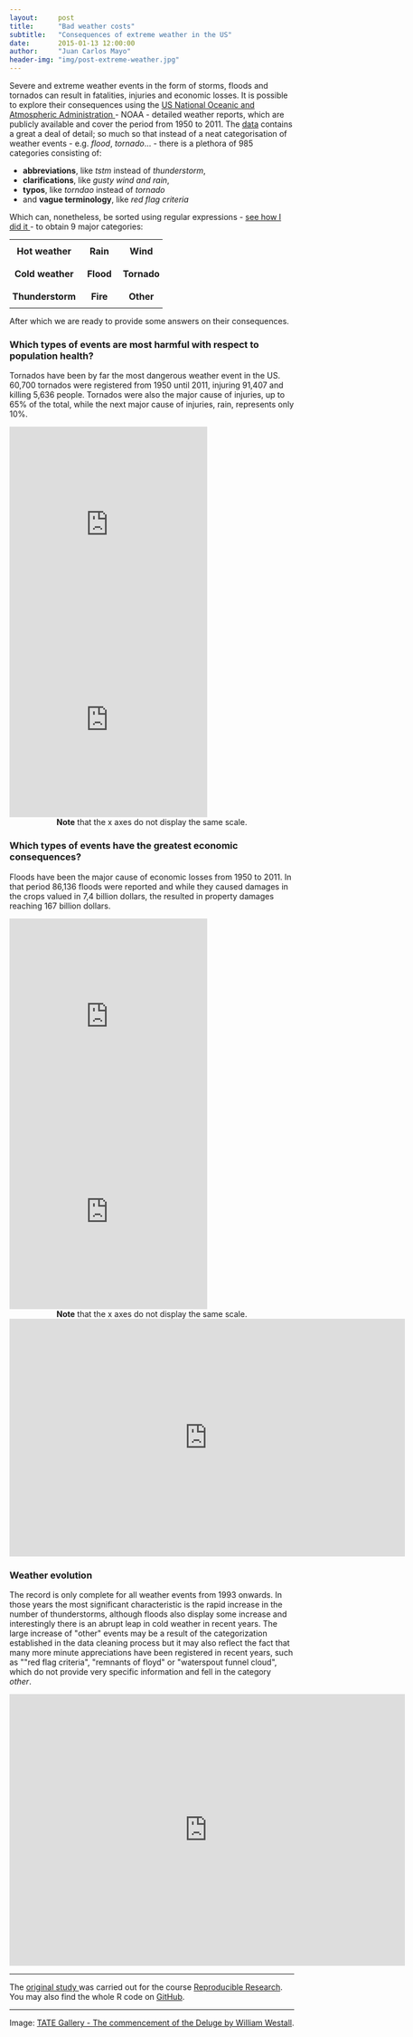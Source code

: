```yaml
---
layout:     post
title:      "Bad weather costs"
subtitle:   "Consequences of extreme weather in the US"
date:       2015-01-13 12:00:00
author:     "Juan Carlos Mayo"
header-img: "img/post-extreme-weather.jpg"
---
```


Severe and extreme weather events in the form of storms, floods and tornados can result in fatalities, injuries and economic losses. 
It is possible to explore their consequences using the 
<a target="_blank" href="http://www.noaa.gov">US National Oceanic and Atmospheric Administration </a> - NOAA - detailed weather reports, 
which are publicly available and cover the period from 1950 to 2011. The 
<a target="_blank" href="https://d396qusza40orc.cloudfront.net/repdata%2Fdata%2FStormData.csv.bz2">data</a> 
contains a great a deal of detail; 
so much so that instead of a neat categorisation of weather events  - e.g. *flood*, *tornado*... - there is a plethora of 985 
categories consisting of:

* **abbreviations**, like *tstm* instead of *thunderstorm*,
* **clarifications**, like *gusty wind and rain*,
* **typos**, like *torndao* instead of *tornado*
* and **vague terminology**, like *red flag criteria*


Which can, nonetheless, be sorted using regular expressions - 
<a target="_blank" href="http://rpubs.com/jcarlosmayo/repdata_extreme_weather_us">see how I did it </a>- 
to obtain 9 major categories:

<style type="text/css">
.tg  {border-collapse:collapse;border-spacing:0;margin:0px auto;}
.tg td{ font-weight:bold;padding:10px 5px;border-style:solid;border-width:0px;overflow:hidden;word-break:normal;}
.tg .tg-s6z2{text-align:center}
</style>
<table class="tg">
  <tr>
    <td class="tg-s6z2">Hot weather<br></td>
    <td class="tg-031e"></td>
    <td class="tg-s6z2">Rain</td>
    <td class="tg-031e"></td>
    <td class="tg-s6z2">Wind</td>
  </tr>
  <tr>
    <td class="tg-s6z2">Cold weather<br></td>
    <td class="tg-031e"></td>
    <td class="tg-s6z2">Flood</td>
    <td class="tg-031e"></td>
    <td class="tg-s6z2">Tornado</td>
  </tr>
  <tr>
    <td class="tg-s6z2">Thunderstorm</td>
    <td class="tg-031e"></td>
    <td class="tg-s6z2">Fire</td>
    <td class="tg-031e"></td>
    <td class="tg-s6z2">Other</td>
  </tr>
</table>


After which we are ready to provide some answers on their consequences.

### Which types of events are most harmful with respect to population health?

Tornados have been by far the most dangerous weather event in the US. 60,700 tornados were registered from 1950 until 2011, injuring 91,407 and 
killing 5,636 people. Tornados were also the major cause of injuries, up to 65% of the total, while the next major cause of injuries, rain, 
represents only 10%.

<iframe width="350" height="345" frameborder="0" seamless="seamless" scrolling="no" src="https://plot.ly/~jcarlosmayo/47.embed?width=460&height=345"></iframe>
<iframe width="350" height="345" frameborder="0" seamless="seamless" scrolling="no" src="https://plot.ly/~jcarlosmayo/43.embed?width=460&height=345"></iframe>
<div align="center" id="image-credit"><b>Note</b> that the x axes do not display the same scale.</div>


### Which types of events have the greatest economic consequences?

Floods have been the major cause of economic losses from 1950 to 2011. In that period 86,136 floods were reported and while they caused 
damages in the crops valued in 7,4 billion dollars, the resulted in property damages reaching 167 billion dollars.

<iframe width="350" height="345" frameborder="0" seamless="seamless" scrolling="no" src="https://plot.ly/~jcarlosmayo/53.embed?width=460&height=345"></iframe>
<iframe width="350" height="345" frameborder="0" seamless="seamless" scrolling="no" src="https://plot.ly/~jcarlosmayo/57.embed?width=460&height=345"></iframe>
<div align="center" id="image-credit"><b>Note</b> that the x axes do not display the same scale.</div> 
<iframe width="700" height="420" frameborder="0" seamless="seamless" scrolling="no" src="https://plot.ly/~jcarlosmayo/61.embed?width=560&height=420"></iframe>


### Weather evolution
The record is only complete for all weather events from 1993 onwards. In those years the most significant characteristic is the rapid increase 
in the number of thunderstorms, although floods also display some increase and interestingly there is an abrupt leap in cold weather in 
recent years. The large increase of "other" events may be a result of the categorization established in the data cleaning process 
but it may also reflect the fact that many more minute appreciations have been registered in recent years, such as ""red flag criteria", 
"remnants of floyd" or "waterspout funnel cloud", which do not provide very specific information and fell in the category *other*.

<iframe width="700" height="480" frameborder="0" seamless="seamless" scrolling="no" src="https://plot.ly/~jcarlosmayo/105.embed?width=6400&height=480"></iframe>

---

The <a target="_blank" href="http://rpubs.com/jcarlosmayo/repdata_extreme_weather_us">original study </a>was carried out for the course 
<a target="_blank" href="http://www.coursera.org/course/repdata">Reproducible Research</a>. You may also find the whole R code on <a target="_blank" href="http://github.com/jcarlosmayo/repdata_pa2_extreme_weather">GitHub</a>.

---

<div id="image-credit">Image: <a href="http://www.tate.org.uk/art/artworks/westall-the-commencement-of-the-deluge-n01877">TATE Gallery - The commencement of the Deluge by William Westall</a>.</div>
